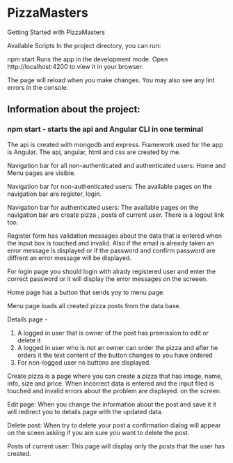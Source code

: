 # PizzaMasters

Getting Started with PizzaMasters

Available Scripts
In the project directory, you can run:

npm start
Runs the app in the development mode.
Open http://localhost:4200 to view it in your browser.

The page will reload when you make changes.
You may also see any lint errors in the console.

## Information about the project:

### npm start - starts the api and Angular CLI in one terminal

The api is created with mongodb and express. Framework used for the app is Angular. 
The api, angular, html and css are created by me.

Navigation bar for all non-authenticated and authenticated users: Home and Menu pages are visible.

Navigation bar for non-authenticated users: The available pages on the navigation bar are register, login.

Navigation bar for authenticated users: The available pages on the navigation bar are create pizza , posts of current user. There is a logout link too.

Register form has validation messages about the data that is entered when the input box is touched and invalid. Also if the email is already taken an error message is displayed or if the password and confirm password are diffrent an error message will be displayed.

For login page you should login with alrady registered user and enter the correct password or it will display the error messages on the screeen.

Home page has a button that sends yoy to menu page.

Menu page loads all created pizza posts from the data base.

Details page -
1. A logged in user that is owner of the post has premission to edit or delete it
2. A logged in user who is not an owner can order the pizza and after he orders it the text content of the button changes to you have ordered
3. For non-logged user no buttons are displayed.

Create pizza is a page where you can create a pizza that has image, name, info, size and price. When incorrect data is entered and the input filed is touched and invalid errors about the problem are displayed. on the screen.

Edit page: When you change the information about the post and save it it will redirect you to details page with the updated data.

Delete post: When try to delete your post a confirmation dialog will appear on the sceen asking if you are sure you want to delete the post.

Posts of current user: This page will display only the posts that the user has created.

